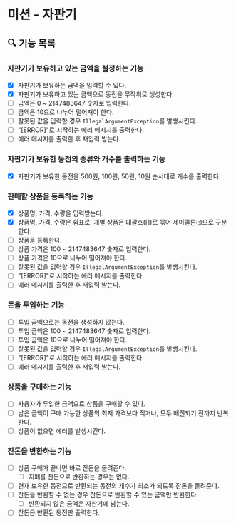 # 미션 - 자판기

## 🔍 기능 목록

### 자판기가 보유하고 있는 금액을 설정하는 기능

- [x] 자판기가 보유하는 금액을 입력할 수 있다.
- [x] 자판기가 보유하고 있는 금액으로 동전을 무작위로 생성한다.
- [ ] 금액은 0 ~ 2147483647 숫자로 입력한다.
- [ ] 금액은 10으로 나누어 떨어져야 한다.
- [ ] 잘못된 값을 입력할 경우 `IllegalArgumentException`를 발생시킨다.
- [ ] "[ERROR]"로 시작하는 에러 메시지를 출력한다.
- [ ] 에러 메시지를 출력한 후 재입력 받는다.

### 자판기가 보유한 동전의 종류와 개수를 출력하는 기능

- [x] 자판기가 보유한 동전을 500원, 100원, 50원, 10원 순서대로 개수를 출력한다.

### 판매할 상품을 등록하는 기능

- [x] 상품명, 가격, 수량을 입력받는다.
- [x] 상품명, 가격, 수량은 쉼표로, 개별 상품은 대괄호([])로 묶어 세미콜론(;)으로 구분한다.
- [ ] 상품을 등록한다.
- [ ] 상품 가격은 100 ~ 2147483647 숫자로 입력한다.
- [ ] 상품 가격은 10으로 나누어 떨어져야 한다.
- [ ] 잘못된 값을 입력할 경우 `IllegalArgumentException`를 발생시킨다.
- [ ] "[ERROR]"로 시작하는 에러 메시지를 출력한다.
- [ ] 에러 메시지를 출력한 후 재입력 받는다.

### 돈을 투입하는 기능

- [ ] 투입 금액으로는 동전을 생성하지 않는다.
- [ ] 투입 금액은 100 ~ 2147483647 숫자로 입력한다.
- [ ] 투입 금액은 10으로 나누어 떨어져야 한다.
- [ ] 잘못된 값을 입력할 경우 `IllegalArgumentException`를 발생시킨다.
- [ ] "[ERROR]"로 시작하는 에러 메시지를 출력한다.
- [ ] 에러 메시지를 출력한 후 재입력 받는다.

### 상품을 구매하는 기능

- [ ] 사용자가 투입한 금액으로 상품을 구매할 수 있다.
- [ ] 남은 금액이 구매 가능한 상품의 최저 가격보다 적거나, 모두 매진되기 전까지 반복한다.
- [ ] 상품이 없으면 에러를 발생시킨다.

### 잔돈을 반환하는 기능

- [ ] 상품 구매가 끝나면 바로 잔돈을 돌려준다.
    - [ ] 지폐를 잔돈으로 반환하는 경우는 없다.
- [ ] 현재 보유한 동전으로 반환되는 동전의 개수가 최소가 되도록 잔돈을 돌려준다.
- [ ] 잔돈을 반환할 수 없는 경우 잔돈으로 반환할 수 있는 금액만 반환한다.
    - [ ] 반환되지 않은 금액은 자판기에 남는다.
- [ ] 잔돈은 반환된 동전만 출력한다.
